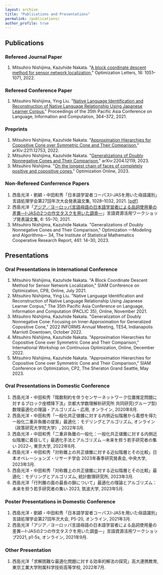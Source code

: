 ```yaml
---
layout: archive
title: "Publications and Presentations"
permalink: /publications/
author_profile: true
---
```

## Publications
### Refereed Journal Paper
1. Mitsuhiro Nishijima, Kazuhide Nakata. "<a href="https://doi.org/10.1007/s11590-021-01762-9" target="_blank" rel="noopener noreferrer">A block coordinate descent method for sensor network localization</a>," Optimization Letters, 16: 1051&ndash;1071, 2022.

### Refereed Conference Paper
1. Mitsuhiro Nishijima, Ying Liu. "<a href="https://aclanthology.org/2021.paclic-1.39/" target="_blank" rel="noopener noreferrer">Native Language Identification and Reconstruction of Native Language Relationship Using Japanese Learner Corpus</a>," Proceedings of the 35th Pacific Asia Conference on Language, Information and Computation, 364&ndash;372, 2021.

### Preprints
1. Mitsuhiro Nishijima, Kazuhide Nakata. "<a href="https://doi.org/10.48550/arXiv.2211.12753" target="_blank" rel="noopener noreferrer">Approximation Hierarchies for Copositive Cone over Symmetric Cone and Their Comparison</a>," arXiv:2211.12753, 2022.
2. Mitsuhiro Nishijima, Kazuhide Nakata. "<a href="https://doi.org/10.48550/arXiv.2204.12119" target="_blank" rel="noopener noreferrer">Generalizations of Doubly Nonnegative Cones and Their Comparison</a>," arXiv:2204.12119, 2023.
3. Mitsuhiro Nishijima. "<a href="https://optimization-online.org/2023/05/on-the-longest-chain-of-faces-of-completely-positive-and-copositive-cones/" target="_blank" rel="noopener noreferrer">On the longest chain of faces of completely positive and copositive cones</a>," Optimization Online, 2023.

### Non-Refereed Conferrence Papers
1. 西島光洋・劉穎・中田和秀「日本語学習者コーパスI-JASを用いた母語識別」言語処理学会第27回年次大会発表論文集, 1028–1032, 2021. [<a href="https://www.anlp.jp/proceedings/annual_meeting/2021/pdf_dir/P5-20.pdf" target="_blank" rel="noopener noreferrer">pdf</a>]
2. 西島光洋「<a href="http://doi.org/10.15084/00003480" target="_blank" rel="noopener noreferrer">アジア／ヨーロッパ言語母語の日本語学習者による品詞使用量の差異―I-JASの2つの作文タスクを用いた調査―</a>」言語資源活用ワークショップ発表論文集, 6: 55&ndash;70, 2021.
3. Mitsuhiro Nishijima, Kazuhide Nakata. "Generalizations of Doubly Nonnegative Cones and Their Comparison," Optimization &mdash;Modeling and Algorithms&mdash; 34, The Institute of Statistical Mathematics Cooperative Research Report, 461: 14&ndash;30, 2023.

## Presentations
### Oral Presentations in International Conference
1. Mitsuhiro Nishijima, Kazuhide Nakata. "A Block Coordinate Descent Method for Sensor Network Localization," SIAM Conference on Optimization, CP8, Online, July 2021.
2. Mitsuhiro Nishijima, Ying Liu. "Native Language Identification and Reconstruction of Native Language Relationship Using Japanese Learner Corpus," The 35th Pacific Asia Conference on Language, Information and Computation (PACLIC 35), Online, November 2021.
3. Mitsuhiro Nishijima, Kazuhide Nakata. "Generalization of Doubly Nonnegative Cone: Focusing on Inner-Approximation for Generalized Copositive Cone," 2022 INFORMS Annual Meeting, TE54, Indianapolis Marriott Downtown, October 2022.
4. Mitsuhiro Nishijima, Kazuhide Nakata. "Approximation Hierarchies for Copositive Cone over Symmetric Cone and Their Comparison," International Workshop on Continuous Optimization, Online, December 2022.
5. Mitsuhiro Nishijima, Kazuhide Nakata. "Approximation Hierarchies for Copositive Cone over Symmetric Cone and Their Comparison," SIAM Conference on Optimization, CP2, The Sheraton Grand Seattle, May 2023.

### Oral Presentations in Domestic Conference
1. 西島光洋・中田和秀「階数制約を伴うセンサーネットワーク位置推定問題に対するブロック座標降下法」京都大学数理解析研究所 共同研究(グループ型) 数理最適化の理論・アルゴリズム・応用, オンライン, 2020年8月.
2. 西島光洋・中田和秀「一般化共正値錐に対する内側近似階層から着想を得た一般化二重非負錐の提案」最適化：モデリングとアルゴリズム, オンライン（政策研究大学院大学）, 2022年3月.
3. 西島光洋・中田和秀「二重非負錐の一般化：一般化共正値錐に対する内側近似階層に着目して」最適化手法とアルゴリズム ─未来を担う若手研究者の集い 2022─, 東京大学, 2022年6月.
4. 西島光洋・中田和秀「対称錐上の共正値錐に対する近似階層とその比較」日本オペレーションズ・リサーチ学会 2023年春季研究発表会, 中央大学, 2023年3月.
5. 西島光洋・中田和秀「対称錐上の共正値錐に対する近似階層とその比較」最適化：モデリングとアルゴリズム, 統計数理研究所, 2023年3月.
5. 西島光洋「行列錐の面の最長の鎖について」最適化の理論とアルゴリズム：未来を担う若手研究者の集い 2023, 筑波大学, 2023年5月.

### Poster Presentations in Domestic Conference
1. 西島光洋・劉穎・中田和秀「日本語学習者コーパスI-JASを用いた母語識別」言語処理学会第27回年次大会, P5-20, オンライン, 2021年3月.
2. 西島光洋「アジア／ヨーロッパ言語母語の日本語学習者による品詞使用量の差異―I-JASの2つの作文タスクを用いた調査―」言語資源活用ワークショップ2021, p1-5s, オンライン, 2021年9月.

### Other Presentation
1. 西島光洋「求解困難な最適化問題に対する効率的解法の探究」高大連携教育, 東京工業大学附属科学技術高等学校, 2022年7月.
